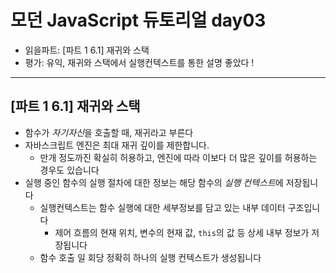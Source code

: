 # 모던 JavaScript 듀토리얼 day03

- 읽을파트: [파트 1 6.1] 재귀와 스택
- 평가: 유익, 재귀와 스택에서 실행컨텍스트를 통한 설명 좋았다 !

---

## [파트 1 6.1] 재귀와 스택

- 함수가 *자기자신*을 호출할 때, 재귀라고 부른다
- 자바스크립트 엔진은 최대 재귀 깊이를 제한합니다.
  - 만개 정도까진 확실히 허용하고, 엔진에 따라 이보다 더 많은 깊이를 허용하는 경우도 있습니다
- 실행 중인 함수의 실행 절차에 대한 정보는 해당 함수의 *실행 컨텍스트*에 저장됩니다
  - 실행컨텍스트는 함수 실행에 대한 세부정보를 담고 있는 내부 데이터 구조입니다
    - 제어 흐름의 현재 위치, 변수의 현재 값, `this`의 값 등 상세 내부 정보가 저장됩니다
  - 함수 호출 일 회당 정확히 하나의 실행 컨텍스트가 생성됩니다
